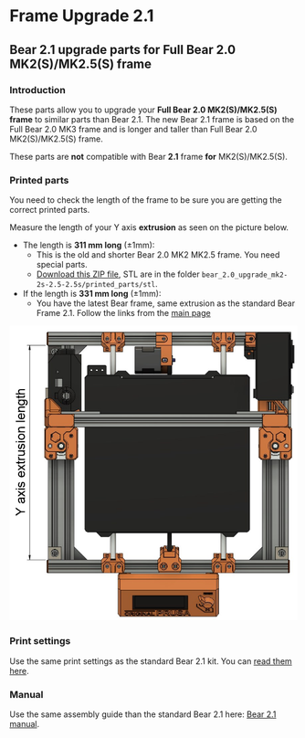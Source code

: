 # Frame Upgrade 2.1

## Bear 2.1 upgrade parts for Full Bear 2.0 MK2(S)/MK2.5(S) frame


### Introduction

These parts allow you to upgrade your __Full Bear 2.0 MK2(S)/MK2.5(S) frame__ to similar parts than Bear 2.1. The new Bear 2.1 frame is based on the Full Bear 2.0 MK3 frame and is longer and taller than Full Bear 2.0 MK2(S)/MK2.5(S) frame.

These parts are __not__ compatible with Bear __2.1__ frame __for__ MK2(S)/MK2.5(S).



### Printed parts

You need to check the length of the frame to be sure you are getting the correct printed parts.

Measure the length of your Y axis __extrusion__ as seen on the picture below.
  * The length is __311 mm long__ (±1mm):
    * This is the old and shorter Bear 2.0 MK2 MK2.5 frame. You need special parts.
    * [Download this ZIP file](../../../../releases/latest/download/bear21_optional_parts.zip), STL are in the folder `bear_2.0_upgrade_mk2-2s-2.5-2.5s/printed_parts/stl`.
  * If the length is __331 mm long__ (±1mm):
    * You have the latest Bear frame, same extrusion as the standard Bear Frame 2.1. Follow the links from the [main page](../../README.md)

![Bear version frame size](img/bear_version_size_faq.jpg)



### Print settings

Use the same print settings as the standard Bear 2.1 kit. You can [read them here](../../manual/print_settings.md).


### Manual

Use the same assembly guide than the standard Bear 2.1 here: [Bear 2.1 manual](https://guides.bear-lab.com/c/Frame).
